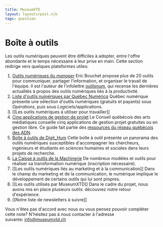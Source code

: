 ```yaml
---
title: MuseumXTD
layout: layouts/post.njk
tags: question
---
```

# Boîte à outils
Les outils numériques peuvent être difficiles à adopter, entre l'offre abondante et le temps nécessaire à leur prise en main. Cette section redirige vers quelques plateformes utiles: 

1. [Outils numériques du *manager*](https://outilsnum.us16.list-manage.com/track/click?u=a58e88a35e86b513128facc00&id=9e7f3e507c&e=264b52892a)
  Eric Bouchet propose plus de 20 outils pour communiquer, partager l'information, et organiser le travail de l'équipe. Il est l'auteur de l'infolettre [outilsnum](https://outilsnum.fr/), qui recense les dernières actualités à propos des outils numériques liés à la productivité. 
2. [Liste d'outils numériques par Québec Numéricq](https://quebecnumerique.com/boite-outils/#tab-143-0)
  Québec numérique présente une sélection d'outils numériques (gratuits et payants) sous *Opérations*, puis sous *Logiciels/applications*. 
3. [[Les outils numériques à utiliser pour travailler]]
3. [Cinq applications de gestion de projet](https://www.cqam.org/activites/applications-de-gestion-de-projet/)
  Le Conseil québécois des arts médiatiques conseille cinq applications de gestion projet gratuites ou en gestion libre. Ce guide fait partie des [ressources du réseau québécois des ADN](http://www.pearltrees.com/cpourca/chroniques-des-adn/id29695737).  
4. [Boîte à outils de Digit_Hum](https://digithum.huma-num.fr/ressources/boiteaoutils/)
  Cette boîte à outil présente un panorama des outils numériques susceptibles d'accompagner les chercheurs, ingénieurs et étudiants en sciences humaines et sociales dans leurs projets de recherche.
5. [La Caisse à outils de la Machinerie](https://machineriedesarts.ca/outils/)
  De nombreux modèles et outils pour réaliser sa transformation numérique (inscription nécessaire). 
6. [[Les outils numériques liés au marketing et à la communication]]
   Dans le champ du marketing et de la communication, le numérique implique le développement de certains outils qui lui sont propres. 
7. [[Les outils utilisés par MuseumXTD]]
   Dans le cadre du projet, nous avons mis en place plusieurs outils: découvrez notre retour d'expérience. 
8. [[Notre liste de newsletters à suivre]]

 
Vous n'êtes pas d'accord avec nous ou vous pensez pouvoir compléter cette note? N'hésitez pas à nous contacter à l'adresse suivante: [info@museumxtd.ch](mailto:info@museumxtd.ch)

